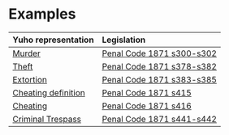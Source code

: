 # Examples

| Yuho representation | Legislation |
| :--- | :--- | 
| [Murder]() | [Penal Code 1871 s300-s302](https://sso.agc.gov.sg/Act/PC1871) |
| [Theft]() | [Penal Code 1871 s378-s382](https://sso.agc.gov.sg/Act/PC1871) |
| [Extortion]() | [Penal Code 1871 s383-s385](https://sso.agc.gov.sg/Act/PC1871) |
| [Cheating definition](./s415_cheatingDefinition.yh) | [Penal Code 1871 s415](https://sso.agc.gov.sg/Act/PC1871) |
| [Cheating]() | [Penal Code 1871 s416](https://sso.agc.gov.sg/Act/PC1871) |
| [Criminal Trespass](sampleCriminalTrespass.yh) | [Penal Code 1871 s441-s442](https://sso.agc.gov.sg/Act/PC1871) |
